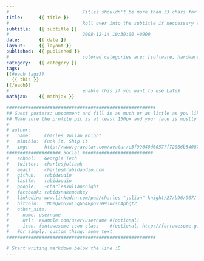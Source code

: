 ```yaml
---
#                           Titles shouldn't be more than 33 chars for good formatting.
title:      {{ title }}
#                           Roll over into the subtitle if neccessary (optional)
subtitle:   {{ subtitle }}
#                           2008-12-14 10:30:00 +0900
date:       {{ date }}
layout:     {{ layout }}
published:  {{ published }}
#                           colored categories are: [software, hardware, policy]
category:   {{ category }}
tags:
{{#each tags}}
- {{ this }}
{{/each}}
#                           enable this if you want to use LaTeX
mathjax:    {{ mathjax }}

#######################################################
## Guest posters: uncomment and fill in as much or as little as you like, in the order you want them to appear.
## Make sure the profile pic is at least 150px and your face is mostly centered. Will be greyscaled.
#
# author:
#   name:     Charles Julian Knight
#   minibio:  Fuck it, Ship it
#   img:      http://www.gravatar.com/avatar/e3f99640d60577f72086b54087423593.png?s=200
#################### Social ##########################
#   school:   Georgia Tech
#   twitter:  charlesjuliank
#   email:    charles@rabidaudio.com
#   github:   rabidaudio
#   lastfm:   rabidaudio
#   google:   +CharlesJulianKnight
#   facebook: rabidsnakemonkey
#   linkedin: www.linkedin.com/pub/charles-"julian"-knight/27/b96/907/
#   bitcoin:  1MCeQwp6yuL5qG54Bpn97H93ucspApbgtZ
#   other_site:
#     name: username
#     url:  example.com/user/username #(optional)
#     icon: fontawesome-icon-class    #(optional: http://fortawesome.github.io/Font-Awesome/cheatsheet/)
#   #or simply: custom_thing: some text
#######################################################

# Start writing markdown below the line :D
---
```


